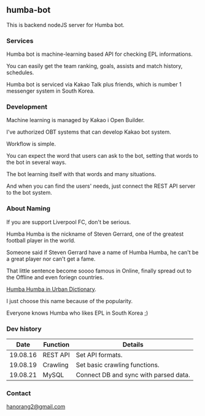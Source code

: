 ## humba-bot
This is backend nodeJS server for Humba bot. 

### Services
Humba bot is machine-learning based API for checking EPL informations.

You can easily get the team ranking, goals, assists and match history, schedules.

Humba bot is serviced via Kakao Talk plus friends, which is number 1 messenger system in South Korea.

### Development
Machine learning is managed by Kakao i Open Builder. 

I've authorized OBT systems that can develop Kakao bot system.

Workflow is simple.

You can expect the word that users can ask to the bot, setting that words to the bot in several ways.

The bot learning itself with that words and many situations.

And when you can find the users' needs, just connect the REST API server to the bot system.

### About Naming
If you are support Liverpool FC, don't be serious.

Humba Humba is the nickname of Steven Gerrard, one of the greatest football player in the world.

Someone said if Steven Gerrard have a name of Humba Humba, he can't be a great player nor can't get a fame.

That little sentence become soooo famous in Online, finally spread out to the Offline and even foriegn countries.

[Humba Humba in Urban Dictionary](https://www.urbandictionary.com/define.php?term=Humba%20Humba).

I just choose this name because of the popularity.

Everyone knows Humba who likes EPL in South Korea ;)

### Dev history
Date | Function | Details
------------ | ------------- | -------------
19.08.16 | REST API | Set API formats.
19.08.19 | Crawling | Set basic crawling functions.
19.08.21 | MySQL | Connect DB and sync with parsed data.

### Contact
hanorang2@gmail.com
